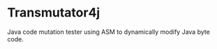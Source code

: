 Transmutator4j
==============

Java code mutation tester using ASM to dynamically modify Java byte code.
